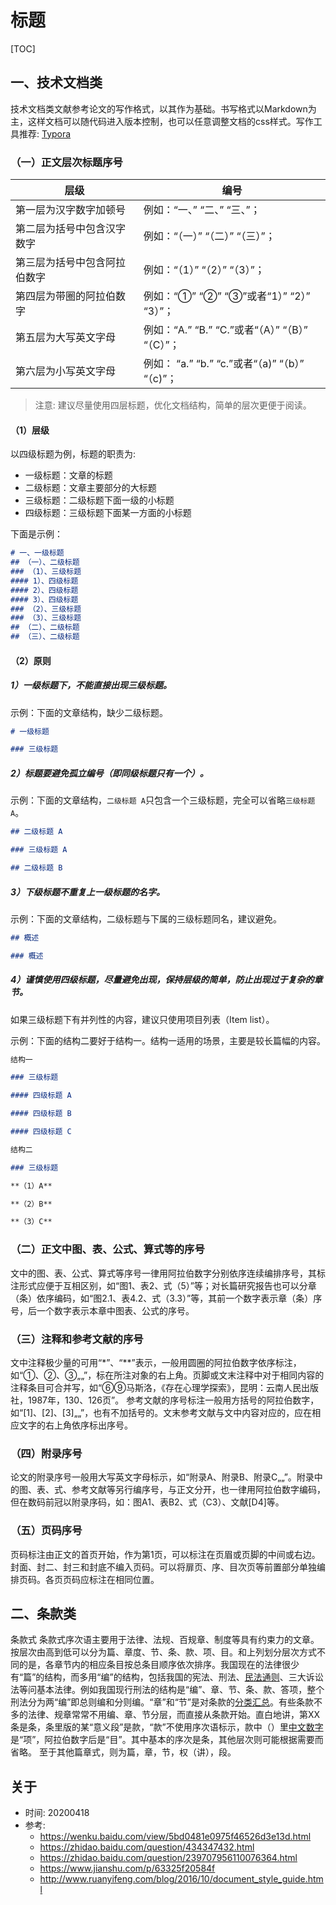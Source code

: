 # 标题



[TOC]

## 一、技术文档类

技术文档类文献参考论文的写作格式，以其作为基础。书写格式以Markdown为主，这样文档可以随代码进入版本控制，也可以任意调整文档的css样式。写作工具推荐: [Typora](https://typora.io/)

 ### （一）正文层次标题序号

| 层级                         | 编号                                                         |
| ---------------------------- | ------------------------------------------------------------ |
| 第一层为汉字数字加顿号       | 例如：“一、”      “二、”      “三、”；                       |
| 第二层为括号中包含汉字数字   | 例如：“（一）”      “（二）”      “（三）”；                 |
| 第三层为括号中包含阿拉伯数字 | 例如：“（1）”      “（2）”      “（3）”；                    |
| 第四层为带圈的阿拉伯数字     | 例如：“①”      “②”      “③”或者“1）”      “2）”      “3）”； |
| 第五层为大写英文字母         | 例如：“A.”      “B.”      “C.”或者“（A）”      “（B）”      “（C）”； |
| 第六层为小写英文字母         | 例如： “a.”      “b.”      “c.”或者“（a)”      “（b）”      “（c)”； |

> 注意: 建议尽量使用四层标题，优化文档结构，简单的层次更便于阅读。



#### （1）层级

以四级标题为例，标题的职责为: 

- 一级标题：文章的标题
- 二级标题：文章主要部分的大标题
- 三级标题：二级标题下面一级的小标题
- 四级标题：三级标题下面某一方面的小标题

下面是示例：

```markdown
# 一、一级标题
## （一）、二级标题
### （1）、三级标题
#### 1）、四级标题
#### 2）、四级标题
#### 3）、四级标题
### （2）、三级标题
### （3）、三级标题
## （二）、二级标题
## （三）、二级标题
```

#### （2）原则

##### 1）一级标题下，不能直接出现三级标题。

示例：下面的文章结构，缺少二级标题。

```markdown
# 一级标题

### 三级标题
```

##### 2）标题要避免孤立编号（即同级标题只有一个）。

示例：下面的文章结构，`二级标题 A`只包含一个三级标题，完全可以省略`三级标题 A`。

```markdown
## 二级标题 A

### 三级标题 A

## 二级标题 B
```

##### 3）下级标题不重复上一级标题的名字。

示例：下面的文章结构，二级标题与下属的三级标题同名，建议避免。

```markdown
## 概述

### 概述
```

##### 4）谨慎使用四级标题，尽量避免出现，保持层级的简单，防止出现过于复杂的章节。

如果三级标题下有并列性的内容，建议只使用项目列表（Item list）。

示例：下面的结构二要好于结构一。结构一适用的场景，主要是较长篇幅的内容。

```markdown
结构一

### 三级标题

#### 四级标题 A

#### 四级标题 B

#### 四级标题 C

结构二

### 三级标题

**（1）A**

**（2）B**

**（3）C**
```

### （二）正文中图、表、公式、算式等的序号

 文中的图、表、公式、算式等序号一律用阿拉伯数字分别依序连续编排序号，其标注形式应便于互相区别，如“图1、表2、式（5）”等；对长篇研究报告也可以分章（条）依序编码，如“图2.1、表4.2、式（3.3）”等，其前一个数字表示章（条）序号，后一个数字表示本章中图表、公式的序号。

### （三）注释和参考文献的序号

 文中注释极少量的可用“*”、“**”表示，一般用圆圈的阿拉伯数字依序标注，如“①、②、③„„”，标在所注对象的右上角。页脚或文末注释中对于相同内容的注释条目可合并写，如“⑥⑨马斯洛，《存在心理学探索》，昆明：云南人民出版社，1987年，130、126页”。
 参考文献的序号标注一般用方括号的阿拉伯数字，如“[1]、[2]、[3]„„”，也有不加括号的。文末参考文献与文中内容对应的，应在相应文字的右上角依序标出序号。

### （四）附录序号

 论文的附录序号一般用大写英文字母标示，如“附录A、附录B、附录C„„”。附录中的图、表、式、参考文献等另行编序号，与正文分开，也一律用阿拉伯数字编码，但在数码前冠以附录序码，如：图A1、表B2、式（C3）、文献[D4]等。

### （五）页码序号

 页码标注由正文的首页开始，作为第1页，可以标注在页眉或页脚的中间或右边。封面、封二、封三和封底不编入页码。可以将扉页、序、目次页等前置部分单独编排页码。各页页码应标注在相同位置。

## 二、条款类

条款式  条款式序次语主要用于法律、法规、百规章、制度等具有约束力的文章。按层次由高到低可以分为篇、章度、节、条、款、项、目。和上列划分层次方式不同的是，各章节内的相应条目按总条目顺序依次排序。我国现在的法律很少有“篇”的结构，而多用“编”的结构，包括我国的宪法、刑法、[民法通则](https://www.baidu.com/s?wd=民法通则&tn=SE_PcZhidaonwhc_ngpagmjz&rsv_dl=gh_pc_zhidao)、三大诉讼法等问基本法律。例如我国现行刑法的结构是“编”、章、节、条、款、答项，整个刑法分为两“编”即总则编和分则编。“章”和“节”是对条款的[分类汇总](https://www.baidu.com/s?wd=分类汇总&tn=SE_PcZhidaonwhc_ngpagmjz&rsv_dl=gh_pc_zhidao)。有些条款不多的法律、规章常常不用编、章、节分层，而直接从条款开始。直白地讲，第XX条是条，条里版的某“意义段”是款，“款”不使用序次语标示，款中（）里[中文数字](https://www.baidu.com/s?wd=中文数字&tn=SE_PcZhidaonwhc_ngpagmjz&rsv_dl=gh_pc_zhidao)是“项”，阿拉伯数字后是“目”。其中基本的序次是条，其他层次则可能根据需要而省略。
至于其他篇章式，则为篇，章，节，权（讲），段。

## 关于

- 时间: 20200418
- 参考: 
  - https://wenku.baidu.com/view/5bd0481e0975f46526d3e13d.html
  - https://zhidao.baidu.com/question/434347432.html
  - https://zhidao.baidu.com/question/239707956110076364.html
  - https://www.jianshu.com/p/63325f20584f
  - http://www.ruanyifeng.com/blog/2016/10/document_style_guide.html